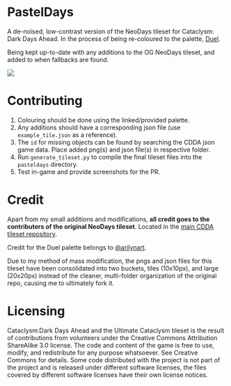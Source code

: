 # PastelDays
A de-noised, low-contrast version of the NeoDays tileset for Cataclysm: Dark Days Ahead. In the process of being re-coloured to the palette, [Duel](https://lospec.com/palette-list/duel). 

Being kept up-to-date with any additions to the OG NeoDays tileset, and added to when fallbacks are found.

![](https://i.imgur.com/sAKg8rd.png?raw=true)

# Contributing 
1. Colouring should be done using the linked/provided palette.
2. Any additions should have a corresponding json file (use `example_tile.json` as a reference).
3. The `id` for missing objects can be found by searching the CDDA json game data. Place added png(s) and json file(s) in respective folder. 
4. Run `generate_tileset.py` to compile the final tileset files into the `pasteldays` directory. 
5. Test in-game and provide screenshots for the PR.

# Credit
Apart from my small additions and modifications, **all credit goes to the contributers of the original NeoDays tileset**. Located in the [main CDDA tileset repository](https://github.com/I-am-Erk/CDDA-Tilesets).

Credit for the Duel palette belongs to [@arilynart](https://lospec.com/arilynart).

Due to my method of mass modification, the pngs and json files for this tileset have been consolidated into two buckets, tiles (10x10px), and large (20x20px) instead of the cleaner, multi-folder organization of the original repo, causing me to ultimately fork it.

# Licensing
Cataclysm:Dark Days Ahead and the Ultimate Cataclysm tileset is the result of contributions from volunteers under the Creative Commons Attribution ShareAlike 3.0 license. The code and content of the game is free to use, modify, and redistribute for any purpose whatsoever. See Creative Commons for details. Some code distributed with the project is not part of the project and is released under different software licenses, the files covered by different software licenses have their own license notices.
